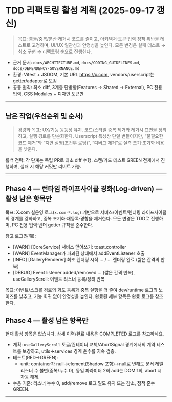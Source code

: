 # TDD 리팩토링 활성 계획 (2025-09-17 갱신)

> 목표: 충돌/중복/분산·레거시 코드를 줄이고, 아키텍처·토큰·입력 정책 위반을
> 테스트로 고정하며, UI/UX 일관성과 안정성을 높인다. 모든 변경은 실패 테스트 →
> 최소 구현 → 리팩토링 순으로 진행한다.

- 근거 문서: `docs/ARCHITECTURE.md`, `docs/CODING_GUIDELINES.md`,
  `docs/DEPENDENCY-GOVERNANCE.md`
- 환경: Vitest + JSDOM, 기본 URL https://x.com, vendors/userscript는
  getter/adapter로 모킹
- 공통 원칙: 최소 diff, 3계층 단방향(Features → Shared → External), PC 전용
  입력, CSS Modules + 디자인 토큰만

---

<!-- 2025-09-17 적용 사항 요약은 완료 로그(TDD_REFACTORING_PLAN_COMPLETED.md)로 이관했습니다. -->

## 남은 작업(우선순위 및 순서)

> 경량화 목표: UX/기능 동등성 유지. 코드/스타일 중복 제거와 레거시 표면을
> 정리하고, 실행 경로를 단순화한다. Userscript 특성상 단일 번들이지만, “불필요한
> 코드 제거”와 “지연 실행(조건부 로딩)”, “디버그 제거”로 실측 크기·초기화 비용을
> 낮춘다.

<!-- 완료된 항목(4.1/4.2/4.3/4.7/4.8/4.9/4.10/4.4.a)은 완료 로그로 이관됨 → TDD_REFACTORING_PLAN_COMPLETED.md 참조 -->
<!-- 추가로 4.x(Result 패턴 표준화)도 완료 로그로 이관했습니다. -->

롤백 전략: 각 단계는 독립 PR로 최소 diff 수행. 스캔/가드 테스트 GREEN 전제에서
진행하며, 실패 시 해당 커밋만 리버트 가능.

<!-- 부록(SOURCE PATH RENAME / CLEANUP PLAN): 완료 로그로 이관됨 -->

---

<!-- “초기 페인트 시 툴바 투명” 이슈는 완료되어 완료 로그(TDD_REFACTORING_PLAN_COMPLETED.md)로 이관되었습니다. 활성 계획에서는 제외합니다. -->

## Phase 4 — 런타임 라이프사이클 경화(Log-driven) — 활성 남은 항목만

목표: X.com 실운영 로그(`x.com-*.log`) 기반으로 서비스/이벤트/렌더링
라이프사이클의 경계를 강화하고, 중복 초기화·재등록·경합을 제거한다. 모든 변경은
TDD로 진행하며, PC 전용 입력·벤더 getter 규칙을 준수한다.

참고 로그(발췌):

- [WARN] [CoreService] 서비스 덮어쓰기: toast.controller
- [WARN] EventManager가 파괴된 상태에서 addEventListener 호출
- [INFO] [GalleryRenderer] 최초 렌더링 시작 … / … 렌더링 완료 (짧은 간격의 반복)
- [DEBUG] Event listener added/removed … (짧은 간격 반복), useGalleryScroll:
  이벤트 리스너 등록/정리 반복

목표: 이벤트/스크롤 경로의 과도 등록과 중복 실행을 더 줄여 dev/runtime 로그의
노이즈를 낮추고, 기능 회귀 없이 안정성을 높인다. 완료된 세부 항목은 완료 로그를
참조한다.

<!-- 4.4/4.6b는 완료되어 완료 로그로 이관함: TDD_REFACTORING_PLAN_COMPLETED.md 참조 -->

## Phase 4 — 활성 남은 항목만

현재 활성 항목은 없습니다. 상세 이력/완료 내용은 COMPLETED 로그를 참고하세요.

- 계획: `useGalleryScroll` 토글/컨테이너 교체/AbortSignal 경계에서의 계약
  테스트를 보강하고, utils→services 경계 준수를 지속 검증.
- 테스트(RED→GREEN):
  - unit: container가 null→element(Shadow 포함)→null로 변해도 문서 레벨 리스너
    수 불변(중복/누수 0), 동일 파라미터 2회 add는 DOM 1회, abort 시 자동 해제.
- 수용 기준: 리스너 누수 0, add/remove 로그 밀도 유지 또는 감소, 정책 준수
  GREEN.

<!-- 4.x(Result 패턴 표준화) 완료: 완료 로그로 이관 -->

---

<!-- 4.7/4.8/4.9/4.10 관련 구현/결과/PR 메모는 완료 로그로 이관 -->

<!-- 4.8/4.9/4.10 상세 설계/테스트는 완료 로그에 보존합니다. 활성 계획에서는 제외합니다. -->
